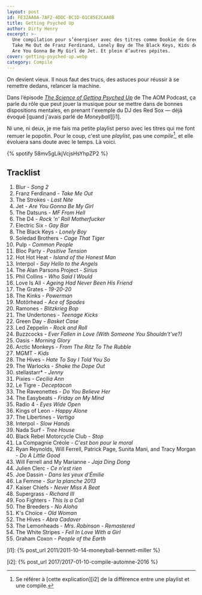 ```yaml
---
layout: post
id: FE32AA0A-7AF2-4DDC-BC1D-01C85E2CAA0B
title: Getting Psyched Up
author: Dirty Henry
excerpt: >-
  Une compilation pour s’énergiser avec des titres comme Dookie de Green Day,
  Take Me Out de Franz Ferdinand, Lonely Boy de The Black Keys, Kids de MGMT ou
  Are You Gonna Be My Girl de Jet. Et plein d’autres pépites.
cover: getting-psyched-up.webp
category: Compile
---
```


On devient vieux. Il nous faut des trucs, des astuces pour réussir à se remettre
dedans, relancer la machine.

Dans l’épisode [_The Science of Getting Psyched Up_][1] de The AOM Podcast, ça
parle du rôle que peut jouer la musique pour se mettre dans de bonnes
dispositions mentales, en prenant l'exemple du DJ des Red Sox — déjà évoqué
[quand j'avais parlé de _Moneyball_][i1].

Ni une, ni deux, je me fais ma petite playlist perso avec les titres qui me font
remuer le popotin. Pour le coup, c'est une _playlist_, pas une _compile_[^1], et
elle évoluera sans doute avec le temps. Là voici.

{% spotify 58mv5gLikjVcjsHsYhpZP2 %}

## Tracklist

1. Blur - _Song 2_
2. Franz Ferdinand - _Take Me Out_
3. The Strokes - _Last Nite_
4. Jet - _Are You Gonna Be My Girl_
5. The Datsuns - _MF From Hell_
6. The D4 - _Rock 'n' Roll Motherfucker_
7. Electric Six - _Gay Bar_
8. The Black Keys - _Lonely Boy_
9. Soledad Brothers - _Cage That Tiger_
10. Pulp - _Common People_
11. Bloc Party - _Positive Tension_
12. Hot Hot Heat - _Island of the Honest Man_
13. Interpol - _Say Hello to the Angels_
14. The Alan Parsons Project - _Sirius_
15. Phil Collins - _Who Said I Would_
16. Love Is All - _Ageing Had Never Been His Friend_
17. The Grates - _19-20-20_
18. The Kinks - _Powerman_
19. Motörhead - _Ace of Spades_
20. Ramones - _Blitzkrieg Bop_
21. The Undertones - _Teenage Kicks_
22. Green Day - _Basket Case_
23. Led Zeppelin - _Rock and Roll_
24. Buzzcocks - _Ever Fallen in Love (With Someone You Shouldn't've?)_
25. Oasis - _Morning Glory_
26. Arctic Monkeys - _From The Ritz To The Rubble_
27. MGMT - _Kids_
28. The Hives - _Hate To Say I Told You So_
29. The Warlocks - _Shake the Dope Out_
30. stellastarr\* - _Jenny_
31. Pixies - _Cecilia Ann_
32. Le Tigre - _Deceptacon_
33. The Raveonettes - _Do You Believe Her_
34. The Easybeats - _Friday on My Mind_
35. Radio 4 - _Eyes Wide Open_
36. Kings of Leon - _Happy Alone_
37. The Libertines - _Vertigo_
38. Interpol - _Slow Hands_
39. Nada Surf - _Tree House_
40. Black Rebel Motorcycle Club - _Stop_
41. La Compagnie Créole - _C'est bon pour le moral_
42. Ryan Reynolds, Will Ferrell, Patrick Page, Sunita Mani, and Tracy Morgan -
    _Do A Little Good_
43. Will Ferrell and My Marianne - _Jaja Ding Dong_
44. Julien Clerc - _Ce n'est rien_
45. Joe Dassin - _Dans les yeux d'Émilie_
46. La Femme - _Sur la planche 2013_
47. Kaiser Chiefs - _Never Miss A Beat_
48. Supergrass - _Richard III_
49. Foo Fighters - _This Is a Call_
50. The Breeders - _No Aloha_
51. K's Choice - _Old Woman_
52. The Hives - _Abra Cadaver_
53. The Lemonheads - _Mrs. Robinson - Remastered_
54. The White Stripes - _Fell In Love With a Girl_
55. Graham Coxon - _People of the Earth_

[^1]:
    Se référer à [cette explication][i2] de la différence entre une playlist et
    une compile.

[i1]: {% post_url 2011/2011-10-14-moneyball-bennett-miller %}

[i2]: {% post_url 2017/2017-01-10-compile-automne-2016 %}

[1]:
  https://www.artofmanliness.com/character/behavior/podcast-912-the-science-of-getting-psyched-up/
